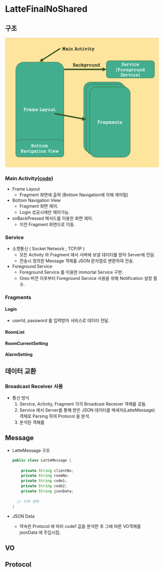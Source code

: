 # LatteFinalNoShared



## 구조



![image-20200726144944200](README.assets/image-20200726144944200.png)



### Main Activity([code](https://github.com/Hae-gun/LatteFinalNoShared/blob/master/app/src/main/java/org/techtown/lattefinalnoshared/MainActivity.java))

* Frame Layout
  * Fragment 화면에 출력 (Bottom Navigation에 의해 제어됨)
* Bottom Navigation View
  * Fragment 화면 제어.
  * Login 성공시에만 제어가능.
* onBackPressed 메서드를 이용한 화면 제어.
  * 이전 Fragment 화면으로 이동.

### Service

* 소켓통신 ( Socket Network ; TCP/IP )
  * 모든 Activity 와 Fragment 에서 서버에 보낼 데이터를 받아 Server에 전달.
  * 전송시 정의한 Message 객체를 JSON 문자열로 변환하여 전송.
* Foreground Service
  * Foreground Service 를 이용한 immortal Service 구현.
  * Oreo 버전 이후부터 Foreground Service 사용을 위해 Notification 설정 필수.

### Fragments

#### Login

* userId, password 를 입력받아 서비스로 데이터 전달.

#### RoomList

#### RoomCurrentSetting

#### AlarmSetting





## 데이터 교환

### Broadcast Receiver 사용

* 통신 방식
  1. Service, Activity, Fragment 각각 Broadcast Receiver 객체를 갖음.
  2. Service 에서 Server를 통해 받은 JSON 데이터를 메세지(LatteMessage) 객체로 Parsing 하여 Protocol 을 분석.
  3. 분석된 객체를 

## Message

* LatteMessage 구조

  ```java
  public class LatteMessage {
  
      private String clientNo;
      private String roomNo;
      private String code1;
      private String code2;
      private String jsonData;
  	
    // 이하 생략
  }
  ```

* JSON Data

  * 약속한 Protocol 에 따라 code1 값을 분석한 후 그에 따른 VO객체를 jsonData 에 주입시킴.

## VO

## Protocol



